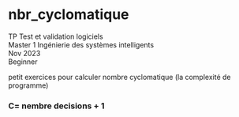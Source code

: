 # nbr_cyclomatique
 TP Test et validation logiciels <br>
 Master 1 Ingénierie des systèmes intelligents <br>
 Nov 2023 <br>
 Beginner <br>

petit exercices pour calculer nombre cyclomatique (la complexité de programme) <br>
<h3>C= nembre decisions + 1 </h3>
